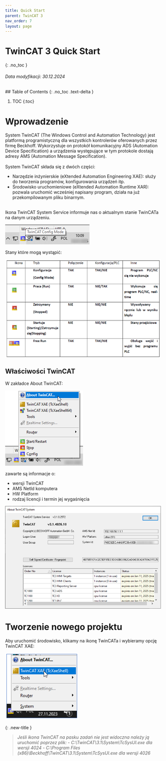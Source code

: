 ```yaml
---
title: Quick Start 
parent: TwinCAT 3
nav_order: 7
layout: page
---
```



# TwinCAT 3 Quick Start 
{: .no_toc }
<h6> Data modyfikacji: 30.12.2024 </h6>
## Table of Contents
{: .no_toc .text-delta }

1. TOC
{:toc}

# Wprowadzenie

System TwinCAT (The Windows Control and Automation Technology) jest platformą programistyczną dla wszystkich kontrolerów oferowanych przez firmę Beckhoff. Wykorzystuje on protokół komunikacyjny ADS (Automation Device Specification) a urządzenia występujące w tym protokole dostają adresy AMS (Automation Message Specification). 
<br>
<br>
System TwinCAT składa się z dwóch części:
- Narzędzie inżynierskie (eXtended Automation Engineering XAE): służy do tworzenia programów, konfigurowania urządzeń itp.
- Środowisko uruchomieniowe (eXtended Automation Runtime XAR): pozwala uruchomić wcześniej napisany program, działa na już przekompilowanym pliku binarnym.

<br>
Ikona TwinCAT System Service informuje nas o aktualnym stanie TwinCATa na danym urządzeniu.

![tc3q1](tc3q1.png "tc3q1")

Stany które mogą wystąpić:

![tc3q2](tc3q2.png "tc3q2")

## Właściwości TwinCAT 

W zakładce About TwinCAT:

![tc3q3](tc3q3.png "tc3q3")

zawarte są informacje o:
- wersji TwinCAT
- AMS NetId komputera
- HW Platform
- rodzaj licencji i termin jej wygaśnięcia

![tc3q4](tc3q4.png "tc3q4")

# Tworzenie nowego projektu 

Aby uruchomić środowisko, klikamy na ikonę TwinCATa i wybieramy opcję TwinCAT XAE:

![tc3q5](tc3q5.png "tc3q5")

{: .new-title }
> *Jeśli ikona TwinCAT na pasku zadań nie jest widoczna należy ją uruchomić poprzez plik:*
> *- C:\TwinCAT\3.1\System\TcSysUI.exe dla wersji 4024*
> *- C:\Program Files (x86)\Beckhoff\TwinCAT\3.1\System\TcSysUI.exe dla wersji 4026*
> 

